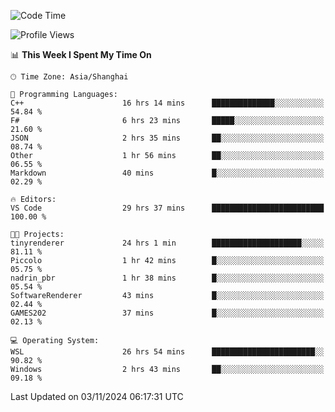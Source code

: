 <!--START_SECTION:waka-->
![Code Time](http://img.shields.io/badge/Code%20Time-2%2C107%20hrs%2055%20mins-blue)

![Profile Views](http://img.shields.io/badge/Profile%20Views-0-blue)

📊 **This Week I Spent My Time On** 

```text
🕑︎ Time Zone: Asia/Shanghai

💬 Programming Languages: 
C++                      16 hrs 14 mins      ██████████████░░░░░░░░░░░   54.84 % 
F#                       6 hrs 23 mins       █████░░░░░░░░░░░░░░░░░░░░   21.60 % 
JSON                     2 hrs 35 mins       ██░░░░░░░░░░░░░░░░░░░░░░░   08.74 % 
Other                    1 hr 56 mins        ██░░░░░░░░░░░░░░░░░░░░░░░   06.55 % 
Markdown                 40 mins             █░░░░░░░░░░░░░░░░░░░░░░░░   02.29 % 

🔥 Editors: 
VS Code                  29 hrs 37 mins      █████████████████████████   100.00 % 

🐱‍💻 Projects: 
tinyrenderer             24 hrs 1 min        ████████████████████░░░░░   81.11 % 
Piccolo                  1 hr 42 mins        █░░░░░░░░░░░░░░░░░░░░░░░░   05.75 % 
nadrin_pbr               1 hr 38 mins        █░░░░░░░░░░░░░░░░░░░░░░░░   05.54 % 
SoftwareRenderer         43 mins             █░░░░░░░░░░░░░░░░░░░░░░░░   02.44 % 
GAMES202                 37 mins             █░░░░░░░░░░░░░░░░░░░░░░░░   02.13 % 

💻 Operating System: 
WSL                      26 hrs 54 mins      ███████████████████████░░   90.82 % 
Windows                  2 hrs 43 mins       ██░░░░░░░░░░░░░░░░░░░░░░░   09.18 % 
```


 Last Updated on 03/11/2024 06:17:31 UTC
<!--END_SECTION:waka-->